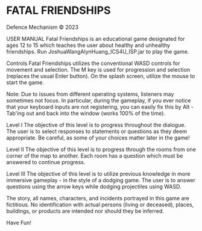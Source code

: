 ﻿# FATAL FRIENDSHIPS
Defence Mechanism © 2023

USER MANUAL
Fatal Friendships is an educational game designated for ages 12 to 15 which teaches the user about healthy and unhealthy friendships.
Run JoshuaWangAlynHuang_ICS4U_ISP.jar to play the game.

Controls
Fatal Friendships utilizes the conventional WASD controls for movement and selection. The M key is used for progression and selection (replaces the usual Enter button). 
On the splash screen, utilize the mouse to start the game.

Note:
Due to issues from different operating systems, listeners may sometimes not focus. In particular, during the gameplay, if you ever notice that your keyboard inputs are not registering, you can easily fix this by Alt - Tab'ing out and back into the window (works 100% of the time).

Level I
The objective of this level is to progress throughout the dialogue. The user is to select responses to statements or questions as they deem appropriate. Be careful, as some of your choices matter later in the game!

Level II
The objective of this level is to progress through the rooms from one corner of the map to another. Each room has a question which must be answered to continue progress.

Level III
The objective of this level is to utilize previous knowledge in more immersive gameplay - in the style of a dodging game. The user is to answer questions using the arrow keys while dodging projectiles using WASD.

The story, all names, characters, and incidents portrayed in this game are fictitious. No identification with actual persons (living or deceased), places, buildings, or products are intended nor should they be inferred.

Have Fun!
